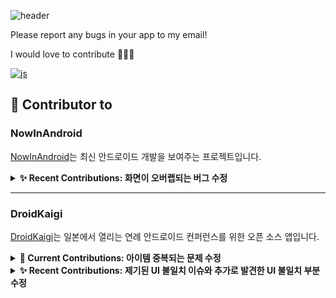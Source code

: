 ![header](https://capsule-render.vercel.app/api?type=wave&color=364765&textBg=282829&fontColor=FAF7F5&height=300&section=header&text=Songgyubin&desc=Android%20Developer&fontSize=40)

Please report any bugs in your app to my email!

I would love to contribute 🏃🏻‍➡️

[![js](https://img.shields.io/badge/Gmail-D14836?style=for-the-badge&logo=gmail&logoColor=white)](mailto:thd0427@gmail.com)

## 🚀 Contributor to


### NowInAndroid
[NowInAndroid](https://github.com/android/nowinandroid)는 최신 안드로이드 개발을 보여주는 프로젝트입니다.

<details>
  <summary><strong>✨ Recent Contributions: 화면이 오버랩되는 버그 수정</strong></summary>
  
  - [PR #1573: Fix Overlap When Moving Between Tabs](https://github.com/android/nowinandroid/pull/1573)
  - [Issue #1523: Quickly switching the bottom tabs can cause the screens of two tabs to overlap](https://github.com/android/nowinandroid/issues/1523)
  - **참고:** [navigation library 문제 제기](https://issuetracker.google.com/issues/338975163#comment11), [adaptive library 문제 제기](https://issuetracker.google.com/issues/360717840)
  
</details>

---
### DroidKaigi
[DroidKaigi](https://github.com/DroidKaigi/conference-app-2024)는 일본에서 열리는 연례 안드로이드 컨퍼런스를 위한 오픈 소스 앱입니다.
<details>
  <summary><strong>📌 Current Contributions: 아이템 중복되는 문제 수정</strong></summary>

  - [PR #874: Fix duplicated language filter items](https://github.com/DroidKaigi/conference-app-2024/pull/874)
  - [Issue #842: Duplicated language filter items on SearchScreen](https://github.com/DroidKaigi/conference-app-2024/issues/842)
  
</details>
<details>
  <summary><strong>✨ Recent Contributions: 제기된 UI 불일치 이슈와 추가로 발견한 UI 불일치 부분 수정</strong></summary>

  - [PR #844: Fix profile card screen padding](https://github.com/DroidKaigi/conference-app-2024/pull/844)  
  - [Issue #771: In EditScreen, vertical padding of CreateButton is narrow](https://github.com/DroidKaigi/conference-app-2024/issues/771)
  
</details>
